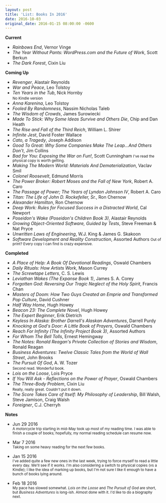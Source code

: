 ```yaml
---
layout: post
title: 'List: Books In 2016'
date: 2016-10-03
original_date: 2016-01-15 08:00:00 -0600
---
```


**Current**

- *Rainbows End*, Vernor Vinge
- *The Year Without Pants: WordPress.com and the Future of Work*, Scott Berkun
- *The Dark Forest*, Cixin Liu

**Coming Up**

- *Revenger*, Alastair Reynolds
- *War and Peace*, Leo Tolstoy
- *Ten Years in the Tub*, Nick Hornby<br />
  <small>No Kindle version</small>
- *Anna Karenina*, Leo Tolstoy
- *Fooled By Randomness*, Nassim Nicholas Taleb
- *The Wisdom of Crowds*, James Surowiecki
- *Made To Stick: Why Some Ideas Survive and Others Die*, Chip and Dan Heath
- *The Rise and Fall of the Third Reich*, William L. Shirer
- *Infinite Jest*, David Foster Wallace
- *Cato, a Tragedy*, Joseph Addison
- *Good To Great: Why Some Companies Make The Leap...And Others Don't*, Jim Collins
- *Bad for You: Exposing the War on Fun!*, Scott Cunningham
  <small>I've read the physical copy is worth getting.</small>
- *Making The Modern World: Materials And Dematerialization*, Vaclav Smil
- *Colonel Roosevelt*, Edmund Morris
- *The Power Broker: Robert Moses and the Fall of New York*, Robert A. Caro
- *The Passage of Power; The Years of Lyndon Johnson IV*, Robert A. Caro
- *Titan: The Life of John D. Rockefeller, Sr.*, Ron Chernow
- *Alexander Hamilton*, Ron Chernow
- *Deep Work: Rules for Focused Success in a Distracted World*, Cal Newport
- *Poseidon's Wake (Poseidon's Children Book 3)*, Alastair Reynolds
- *Growing Object-Oriented Software, Guided by Tests*, Steve Freeman & Nat Pryce
- *Unwritten Laws of Engineering*, W.J. King & James G. Skakoon
- *Software Development and Reality Construction*, Assorted Authors
  <small>Out of print? Every copy I can find is crazy expensive.</small>

**Completed**

- *A Place of Help: A Book Of Devotional Readings*, Oswald Chambers
- *Daily Rituals: How Artists Work*, Mason Currey
- *The Screwtape Letters*, C. S. Lewis
- *Leviathan Wakes (The Expanse Book 1)*, James S. A. Corey
- *Forgotten God: Reversing Our Tragic Neglect of the Holy Spirit*, Francis Chan
- *Masters of Doom: How Two Guys Created an Emprie and Transformed Pop Culture*, David Cushner
- *Half Way Home*, Hugh Howey
- *Beacon 23: The Complete Novel*, Hugh Howey
- *The Expert Beginner*, Erik Dietrich
- *Keyless In Alaska: Brother Darrell's Alaskan Adventures*, Darrell Purdy
- *Knocking at God's Door: A Little Book of Prayers*, Oswald Chambers
- *Reach For Infinity (The Infinity Project Book 3)*, Assorted Authors
- *For Whom The Bell Tolls*, Ernest Hemingway
- *The Notes: Ronald Reagan's Private Collection of Stories and Wisdom*, Ronald Reagan
- *Business Adventures: Twelve Classic Tales from the World of Wall Street*, John Brooks
- *The Pursuit Of God*, A. W. Tozer<br />
  <small>Second read. Wonderful book.</small>
- *Lois on the Loose*, Lois Pryce
- *If You Will Ask - Reflections on the Power of Prayer*, Oswald Chambers
- *The Three-Body Problem*, Cixin Liu<br />
  <small>Really, really great. Couldn't put it down.</small>
- *The Score Takes Care of Itself: My Philosophy of Leadership*, Bill Walsh, Steve Jamison, Craig Walsh
- *Foreigner*, C.J. Cherryh

**Notes**

- Jun 29 2016<br />
  <small>A motorcycle trip starting in mid-May took up most of my reading time.
  I was able to finish a couple of books; hopefully, my normal reading schedule
  can resume now.</small>

- Mar 7 2016<br />
  <small>Taking on some heavy reading for the next few books.</small>

- Jan 15 2016<br />
  <small>I've added quite a few new ones in the last week, trying to force
  myself to read a little every day. We'll see if it works. I'm also
  considering a switch to physical copies (vs a Kindle); I like the idea of
  marking up books, but I'm not sure I like it enough to have a bunch of books
  lying around.</small>

- Feb 18 2016<br />
  <small>My pace has slowed somewhat. *Lois on the Loose* and *The Pursuit of
  God* are short, but *Business Adventures* is long-ish. Almost done with it.
  I'd like to do a biography next.</small>
